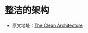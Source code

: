# 整洁的架构
* 原文地址：[The Clean Architecture](https://blog.cleancoder.com/uncle-bob/2012/08/13/the-clean-architecture.html)
